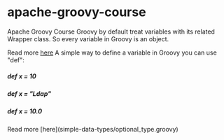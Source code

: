 # apache-groovy-course
Apache Groovy Course
Groovy by default treat variables with its related Wrapper class. So every variable in Groovy is an object.

Read more [here](simple-data-types/wrapper_classes.groovy)
A simple way to define a variable in Groovy you can use "def":
<h5>def x = 10</h5>
<h5>def x = "Ldap"</h5>
<h5>def x = 10.0</h5>
Read more [here](simple-data-types/optional_type.groovy)